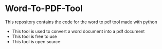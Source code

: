# Word-To-PDF-Tool
This repository contains the code for the word to pdf tool made with python
- This tool is used to convert a word document into a pdf document
- This tool is free to use 
- This tool is open source
